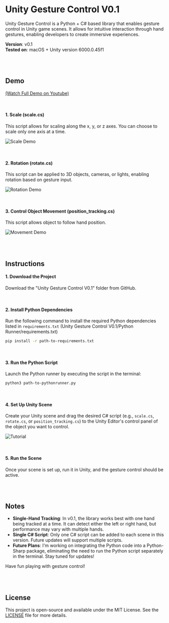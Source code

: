 # Unity Gesture Control V0.1

Unity Gesture Control is a Python + C# based library that enables gesture control in Unity game scenes. It allows for intuitive interaction through hand gestures, enabling developers to create immersive experiences.

**Version**: v0.1  
**Tested on**: macOS + Unity version 6000.0.45f1

<br>
<br>

## Demo 
[(Watch Full Demo on Youtube)](https://www.youtube.com/watch?v=fcrvQKrahTQ)

<br>

#### 1. **Scale (scale.cs)**
This script allows for scaling along the x, y, or z axes. You can choose to scale only one axis at a time.
<br>

![Scale Demo](https://github.com/user-attachments/assets/448c6b14-50a9-4f1e-ad91-0feb1665a0af)

<br>


#### 2. **Rotation (rotate.cs)**
This script can be applied to 3D objects, cameras, or lights, enabling rotation based on gesture input.
<br>

![Rotation Demo](https://github.com/user-attachments/assets/2d90004d-74e6-4102-a476-e0090b6dbdc9)

<br>


#### 3. **Control Object Movement (position_tracking.cs)**
This script allows object to follow hand position.
<br>

![Movement Demo](https://github.com/user-attachments/assets/81adc92d-0f22-453a-82c4-c5781674507a)

<br>
<br>

## Instructions

#### 1. **Download the Project**
Download the "Unity Gesture Control V0.1" folder from GitHub.

<br>

#### 2. **Install Python Dependencies**
Run the following command to install the required Python dependencies listed in `requirements.txt` (Unity Gesture Control V0.1/Python Runner/requirements.txt)

```bash
pip install -r path-to-requirements.txt
```

<br>

#### 3. **Run the Python Script**
Launch the Python runner by executing the script in the terminal:

```bash
python3 path-to-pythonrunner.py
```

<br>

#### 4. **Set Up Unity Scene**
Create your Unity scene and drag the desired C# script (e.g., `scale.cs`, `rotate.cs`, or `position_tracking.cs`) to the Unity Editor's control panel of the object you want to control.

![Tutorial](https://github.com/user-attachments/assets/ba2fe931-0b4f-48a7-874a-1f8f613c8ac1)

<br>

#### 5. **Run the Scene**
Once your scene is set up, run it in Unity, and the gesture control should be active.

<br>
<br>

## Notes

- **Single-Hand Tracking**: In v0.1, the library works best with one hand being tracked at a time. It can detect either the left or right hand, but performance may vary with multiple hands.
- **Single C# Script**: Only one C# script can be added to each scene in this version. Future updates will support multiple scripts.
- **Future Plans**: I'm working on integrating the Python code into a Python-Sharp package, eliminating the need to run the Python script separately in the terminal. Stay tuned for updates!

Have fun playing with gesture control!

<br>
<br>

## License

This project is open-source and available under the MIT License. See the [LICENSE](LICENSE) file for more details.


